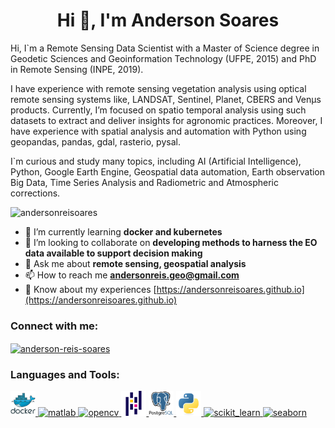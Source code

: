<h1 align="center">Hi 👋, I'm Anderson Soares</h1>
<p align="left">Hi, I`m a Remote Sensing Data Scientist with a Master of Science degree in Geodetic Sciences and Geoinformation Technology (UFPE, 2015) and PhD in Remote Sensing (INPE, 2019).</p>

<p align="left">I have experience with remote sensing vegetation analysis using optical remote sensing systems like, LANDSAT, Sentinel, Planet, CBERS and Venμs products. Currently, I’m focused on spatio temporal analysis using such datasets to extract and deliver insights for agronomic practices. Moreover, I have experience with spatial analysis and automation with Python using geopandas, pandas, gdal, rasterio, pysal.</p>

<p align="left">I`m curious and study many topics, including AI (Artificial Intelligence), Python, Google Earth Engine, Geospatial data automation, Earth observation Big Data, Time Series Analysis and Radiometric and Atmospheric corrections.</p>

<p align="left"> <img src="https://komarev.com/ghpvc/?username=andersonreisoares&label=Profile%20views&color=0e75b6&style=flat-square" alt="andersonreisoares" /> </p>

- 🌱 I’m currently learning **docker and kubernetes**
- 👯 I’m looking to collaborate on **developing methods to harness the EO data available to support decision making**
- 💬 Ask me about **remote sensing, geospatial analysis**
- 📫 How to reach me **andersonreis.geo@gmail.com**
- 📄 Know about my experiences [https://andersonreisoares.github.io](https://andersonreisoares.github.io)

<h3 align="left">Connect with me:</h3>
<p align="left">
<a href="https://linkedin.com/in/anderson-reis-soares" target="blank"><img align="center" src="https://raw.githubusercontent.com/rahuldkjain/github-profile-readme-generator/master/src/images/icons/Social/linked-in-alt.svg" alt="anderson-reis-soares" height="30" width="40" /></a>
</p>

<h3 align="left">Languages and Tools:</h3>
<p align="left"> <a href="https://www.docker.com/" target="_blank" rel="noreferrer"> <img src="https://raw.githubusercontent.com/devicons/devicon/master/icons/docker/docker-original-wordmark.svg" alt="docker" width="40" height="40"/> </a> <a href="https://www.mathworks.com/" target="_blank" rel="noreferrer"> <img src="https://upload.wikimedia.org/wikipedia/commons/2/21/Matlab_Logo.png" alt="matlab" width="40" height="40"/> </a> <a href="https://opencv.org/" target="_blank" rel="noreferrer"> <img src="https://www.vectorlogo.zone/logos/opencv/opencv-icon.svg" alt="opencv" width="40" height="40"/> </a> <a href="https://pandas.pydata.org/" target="_blank" rel="noreferrer"> <img src="https://raw.githubusercontent.com/devicons/devicon/2ae2a900d2f041da66e950e4d48052658d850630/icons/pandas/pandas-original.svg" alt="pandas" width="40" height="40"/> </a> <a href="https://www.postgresql.org" target="_blank" rel="noreferrer"> <img src="https://raw.githubusercontent.com/devicons/devicon/master/icons/postgresql/postgresql-original-wordmark.svg" alt="postgresql" width="40" height="40"/> </a> <a href="https://www.python.org" target="_blank" rel="noreferrer"> <img src="https://raw.githubusercontent.com/devicons/devicon/master/icons/python/python-original.svg" alt="python" width="40" height="40"/> </a> <a href="https://scikit-learn.org/" target="_blank" rel="noreferrer"> <img src="https://upload.wikimedia.org/wikipedia/commons/0/05/Scikit_learn_logo_small.svg" alt="scikit_learn" width="40" height="40"/> </a> <a href="https://seaborn.pydata.org/" target="_blank" rel="noreferrer"> <img src="https://seaborn.pydata.org/_images/logo-mark-lightbg.svg" alt="seaborn" width="40" height="40"/> </a> </p>
